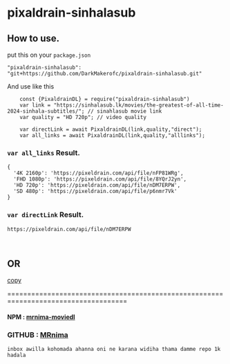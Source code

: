 # pixaldrain-sinhalasub

## How to use.
put this on your `package.json`
```
"pixaldrain-sinhalasub": "git+https://github.com/DarkMakerofc/pixaldrain-sinhalasub.git"
```
And use like this
```
    const {PixaldrainDL} = require("pixaldrain-sinhalasub")
    var link = "https://sinhalasub.lk/movies/the-greatest-of-all-time-2024-sinhala-subtitles/"; // sinahlasub movie link
    var quality = "HD 720p"; // video quality
    
    var directLink = await PixaldrainDL(link,quality,"direct");
    var all_links = await PixaldrainDL(link,quality,"alllinks");

```
### `var all_links` Result.
```
{
  '4K 2160p': 'https://pixeldrain.com/api/file/nFP81WRg',
  'FHD 1080p': 'https://pixeldrain.com/api/file/8YQrJ2yn',
  'HD 720p': 'https://pixeldrain.com/api/file/nDM7ERPW',
  'SD 480p': 'https://pixeldrain.com/api/file/p6nmr7Vk'
}
```
### `var directLink` Result.
```
https://pixeldrain.com/api/file/nDM7ERPW
```
</br>

## OR
[copy](/copy.md)

====================================================================================

#### NPM : [mrnima-moviedl](https://www.npmjs.com/package/mrnima-moviedl)
### GITHUB : [MRnima](https://github.com/darkmakerofc)

```
inbox awilla kohomada ahanna oni ne karana widiha thama damme repo 1k hadala
```
